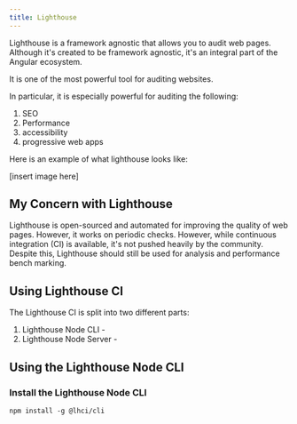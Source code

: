 ```yaml
---
title: Lighthouse
---
```

Lighthouse is a framework agnostic that allows you to audit web pages.
Although it's created to be framework agnostic, it's an integral part of
the Angular ecosystem.

It is one of the most powerful tool for auditing websites.

In particular, it is especially powerful for auditing the following:

1. SEO
2. Performance
3. accessibility
4. progressive web apps

Here is an example of what lighthouse looks like:

\[insert image here]

## My Concern with Lighthouse

Lighthouse is open-sourced and automated for improving the quality of
web pages. However, it works on periodic checks. However, while
continuous integration (CI) is available, it's not pushed heavily by the
community. Despite this, Lighthouse should still be used for analysis
and performance bench marking.

## Using Lighthouse CI

The Lighthouse CI is split into two different parts:

1. Lighthouse Node CLI -
2. Lighthouse Node Server -

## Using the Lighthouse Node CLI

### Install the Lighthouse Node CLI

```
npm install -g @lhci/cli
```